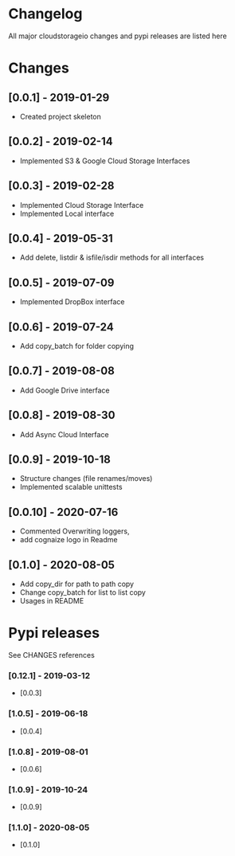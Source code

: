 # Changelog
All major cloudstorageio changes and pypi releases are listed here 

# Changes 
## [0.0.1] - 2019-01-29
- Created project skeleton
## [0.0.2] - 2019-02-14
- Implemented S3 & Google Cloud Storage Interfaces 
## [0.0.3] - 2019-02-28
- Implemented Cloud Storage Interface
- Implemented Local interface 
## [0.0.4] - 2019-05-31
- Add delete, listdir & isfile/isdir methods for all interfaces
## [0.0.5] - 2019-07-09
- Implemented DropBox interface
## [0.0.6] - 2019-07-24
- Add copy_batch for folder copying 
## [0.0.7] - 2019-08-08
- Add Google Drive interface
## [0.0.8] - 2019-08-30
- Add Async Cloud Interface 
## [0.0.9] - 2019-10-18
- Structure changes (file renames/moves)
- Implemented scalable unittests
## [0.0.10] - 2020-07-16
- Commented Overwriting loggers, 
- add cognaize logo in Readme
## [0.1.0] - 2020-08-05
- Add copy_dir for path to path copy
- Change copy_batch for list to list copy 
- Usages in README

# Pypi releases
See CHANGES references  
### [0.12.1] - 2019-03-12
- [0.0.3]

### [1.0.5] - 2019-06-18
- [0.0.4]
### [1.0.8] - 2019-08-01
- [0.0.6]
### [1.0.9] - 2019-10-24
- [0.0.9]
### [1.1.0] - 2020-08-05
- [0.1.0]
